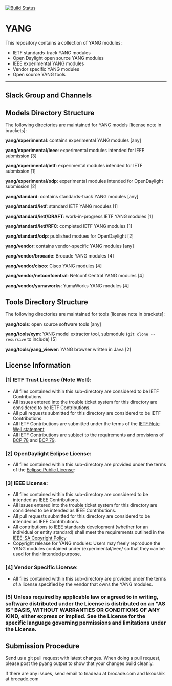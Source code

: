 [![Build Status](https://travis-ci.org/YangModels/yang.svg)](https://travis-ci.org/YangModels/yang)

YANG
=====

This repository contains a collection of YANG modules:

  * IETF standards-track YANG modules
  * Open Daylight open source YANG modules
  * IEEE experimental YANG modules
  * Vendor specific YANG modules
  * Open source YANG tools

***
## Slack Group and Channels


## Models Directory Structure

The following directories are maintained for YANG models [license note in brackets]:

  **yang/experimental**: contains experimental YANG modules [any]

  **yang/experimental/ieee**: experimental modules intended for IEEE submission [3]

  **yang/experimental/ietf**: experimental modules intended for IETF submission [1]

  **yang/experimental/odp**: experimental modules intended for OpenDaylight submission [2]

  **yang/standard**: contains standards-track YANG modules [any]

  **yang/standard/ietf**: standard IETF YANG modules [1]

  **yang/standard/ietf/DRAFT**: work-in-progress IETF YANG modules [1]

  **yang/standard/ietf/RFC**: completed IETF YANG modules [1]

  **yang/standard/odp**: published modues for OpenDaylight [2]


  **yang/vendor**: contains vendor-specific YANG modules [any]

  **yang/vendor/brocade**: Brocade YANG modules [4]
  
  **yang/vendor/cisco**: Cisco YANG modules [4] 

  **yang/vendor/netconfcentral**: Netconf Central YANG modules [4]

  **yang/vendor/yumaworks**: YumaWorks YANG modules [4]

## Tools Directory Structure

The following directories are maintained for tools [license note in brackets]:

  **yang/tools**: open source software tools [any]

  **yang/tools/xym**: YANG model extractor tool, submodule (```git clone --resursive``` to include) [5]

  **yang/tools/yang_viewer**: YANG browser written in Java [2]


## License Information

### [1] IETF Trust License  (Note Well):

   * All files contained within this sub-directory are considered to be IETF Contributions.
   * All issues entered into the trouble ticket system for this directory are considered to be IETF Contributions.
   * All pull requests submitted for this directory are considered to be IETF Contributions.
   * All IETF Contributions are submitted under the terms of the [IETF Note Well statement](http://www.ietf.org/about/note-well.html)
   * All IETF Contributions are subject to the requirements and provisions of [BCP 78](http://tools.ietf.org/rfc/bcp/bcp78.txt) and [BCP 79](http://tools.ietf.org/rfc/bcp/bcp79.txt).

### [2] OpenDaylight Eclipse License:

   * All files contained within this sub-directory are provided under the terms of the [Eclipse Public License](https://www.eclipse.org/legal/epl-v10.html):

### [3] IEEE License:

   * All files contained within this sub-directory are considered to be intended as IEEE Contributions.
   * All issues entered into the trouble ticket system for this directory are considered to be intended as IEEE Contributions.
   * All pull requests submitted for this directory are considered to be intended as IEEE Contributions.
   * All contributions to IEEE standards development (whether for an individual or entity standard) shall meet the requirements outlined in the [IEEE-SA Copyright Policy](https://standards.ieee.org/develop/policies/bylaws/sect6-7.html#7)
   * Copyright release for YANG modules: Users may freely reproduce the YANG modules contained under /experimental/ieee/ so that they can be used for their intended purpose.

### [4]  Vendor Specific License:

  * All files contained within this sub-directory are provided under the terms of a license specified by the vendor that owns the YANG modules.

### [5] Unless required by applicable law or agreed to in writing, software distributed under the License is distributed on an "AS IS" BASIS, WITHOUT WARRANTIES OR CONDITIONS OF ANY KIND, either express or implied. See the License for the specific language governing permissions and limitations under the License.


## Submission Procedure

Send us a git pull request with latest changes. When doing a pull request, please post the pyang output to show that your changes build cleanly.

If there are any issues, send email to tnadeau at brocade.com and kkoushik at brocade.com
